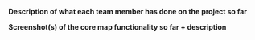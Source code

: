 **Description of what each team member has done on the project so far**

**Screenshot(s) of the core map functionality so far + description**
